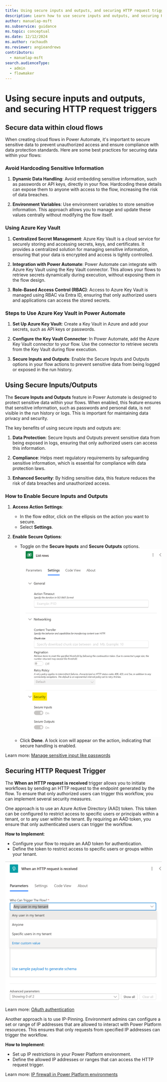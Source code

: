 ```yaml
---
title: Using secure inputs and outputs, and securing HTTP request triggers
description: Learn how to use secure inputs and outputs, and securing HTTP request triggers
author: manuelap-msft
ms.subservice: guidance
ms.topic: conceptual
ms.date: 12/12/2024
ms.author: rachaudh
ms.reviewer: angieandrews
contributors: 
  - manuelap-msft
search.audienceType: 
  - admin
  - flowmaker
---
```


# Using secure inputs and outputs, and securing HTTP request triggers

## Secure data within cloud flows

When creating cloud flows in Power Automate, it's important to secure sensitive data to prevent unauthorized access and ensure compliance with data protection standards. Here are some best practices for securing data within your flows:

### Avoid Hardcoding Sensitive Information

1. **Dynamic Data Handling**: Avoid embedding sensitive information, such as passwords or API keys, directly in your flow. Hardcoding these details can expose them to anyone with access to the flow, increasing the risk of data breaches.

1. **Environment Variables**: Use environment variables to store sensitive information. This approach allows you to manage and update these values centrally without modifying the flow itself.

### Using Azure Key Vault

1. **Centralized Secret Management**: Azure Key Vault is a cloud service for securely storing and accessing secrets, keys, and certificates. It provides a centralized solution for managing sensitive information, ensuring that your data is encrypted and access is tightly controlled.

1. **Integration with Power Automate**: Power Automate can integrate with Azure Key Vault using the Key Vault connector. This allows your flows to retrieve secrets dynamically during execution, without exposing them in the flow design.

1. **Role-Based Access Control (RBAC)**: Access to Azure Key Vault is managed using RBAC via Entra ID, ensuring that only authorized users and applications can access the stored secrets.

### Steps to Use Azure Key Vault in Power Automate

1. **Set Up Azure Key Vault**: Create a Key Vault in Azure and add your secrets, such as API keys or passwords.

1. **Configure the Key Vault Connector**: In Power Automate, add the Azure Key Vault connector to your flow. Use the connector to retrieve secrets from the Key Vault during flow execution.

1. **Secure Inputs and Outputs**: Enable the Secure Inputs and Outputs options in your flow actions to prevent sensitive data from being logged or exposed in the run history.

## Using Secure Inputs/Outputs

The **Secure Inputs and Outputs** feature in Power Automate is designed to protect sensitive data within your flows. When enabled, this feature ensures that sensitive information, such as passwords and personal data, is not visible in the run history or logs. This is important for maintaining data privacy and security.

The key benefits of using secure inputs and outputs are:

1. **Data Protection**: Secure Inputs and Outputs prevent sensitive data from being exposed in logs, ensuring that only authorized users can access this information.

1. **Compliance**: Helps meet regulatory requirements by safeguarding sensitive information, which is essential for compliance with data protection laws.

1. **Enhanced Security**: By hiding sensitive data, this feature reduces the risk of data breaches and unauthorized access.

### How to Enable Secure Inputs and Outputs

1. **Access Action Settings**:
   - In the flow editor, click on the ellipsis on the action you want to secure.
   - Select **Settings**.

2. **Enable Secure Options**:
   - Toggle on the **Secure Inputs** and **Secure Outputs** options.
   ![A screenshot of enabling secure inputs and outputs](media/image71.png)
   - Click **Done**. A lock icon will appear on the action, indicating that secure handling is enabled.

Learn more: [Manage sensitive input like passwords](/power-automate/how-tos-use-sensitive-input)

## Securing HTTP Request Trigger 

The **When an HTTP request is received** trigger allows you to initiate workflows by sending an HTTP request to the endpoint generated by the flow. To ensure that only authorized users can trigger this workflow, you can implement several security measures.

One approach is to use an Azure Active Directory (AAD) token. This token can be configured to restrict access to specific users or principals within a tenant, or to any user within the tenant. By requiring an AAD token, you ensure that only authenticated users can trigger the workflow.

**How to Implement**:

- Configure your flow to require an AAD token for authentication.
- Define the token to restrict access to specific users or groups within your tenant.

![A screenshot of selecting who can trigger the flow](media/image74.png)

Learn more: [OAuth authentication](/power-automate/oauth-authentication) 

Another approach is to use IP-Pinning. Environment admins can configure a set or range of IP addresses that are allowed to interact with Power Platform resources. This ensures that only requests from specified IP addresses can trigger the workflow.

**How to Implement**:

- Set up IP restrictions in your Power Platform environment.
- Define the allowed IP addresses or ranges that can access the HTTP request trigger.


Learn more: [IP firewall in Power Platform environments](/power-platform/admin/ip-firewall)